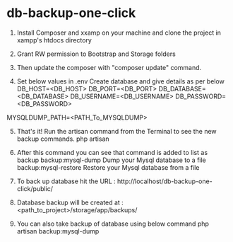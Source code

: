 # db-backup-one-click

1. Install Composer and xxamp on your machine and clone the project in xampp's htdocs directory

2. Grant RW permission to Bootstrap and Storage folders

3. Then update the composer with "composer update" command.

4. Set below values in .env
Create database and give details as per below
DB_HOST=<DB_HOST>
DB_PORT=<DB_PORT>
DB_DATABASE=<DB_DATABASE>
DB_USERNAME=<DB_USERNAME>
DB_PASSWORD=<DB_PASSWORD>

MYSQLDUMP_PATH=<PATH_To_MYSQLDUMP>

5. That's it! Run the artisan command from the Terminal to see the new backup commands.
	php artisan
	
6. After this command you can see that command is added to list as  backup
		backup:mysql-dump     Dump your Mysql database to a file
		backup:mysql-restore  Restore your Mysql database from a file
		
7. To back up database hit the URL : http://localhost/db-backup-one-click/public/
		
8. Database backup will be created at : <path_to_project>/storage/app/backups/	

9. You can also take backup of database using below command
		php artisan backup:mysql-dump

